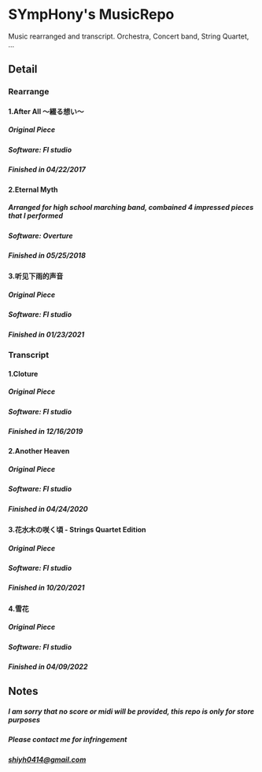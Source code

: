 # SYmpHony's MusicRepo
Music rearranged and transcript. Orchestra, Concert band, String Quartet, ...

## Detail
### Rearrange
#### 1.After All ～綴る想い～
##### Original Piece
##### Software: Fl studio
##### Finished in 04/22/2017
#### 2.Eternal Myth
##### Arranged for high school marching band, combained 4 impressed pieces that I performed
##### Software: Overture
##### Finished in 05/25/2018
#### 3.听见下雨的声音
##### Original Piece
##### Software: Fl studio
##### Finished in 01/23/2021
### Transcript
#### 1.Cloture
##### Original Piece
##### Software: Fl studio
##### Finished in 12/16/2019
#### 2.Another Heaven
##### Original Piece
##### Software: Fl studio
##### Finished in 04/24/2020
#### 3.花水木の咲く頃 - Strings Quartet Edition
##### Original Piece
##### Software: Fl studio
##### Finished in 10/20/2021
#### 4.雪花
##### Original Piece
##### Software: Fl studio
##### Finished in 04/09/2022

## Notes
##### I am sorry that no score or midi will be provided, this repo is only for store purposes
##### Please contact me for infringement
##### shiyh0414@gmail.com
